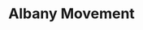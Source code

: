 ---
title: Albany Movement
year: 1961
category: Albany Movement
location: Albany, Georgia
duration: November 1961
image: media/images/events/albany_movement.jpg
image-desc: Slater King and Irene Asbury Wright lead a group of protestors in Albany, Cochran Studios/A.E. Jenkins Photography, New Georgia Encyclopedia
source-name: Georgia Encyclopedia
image-source:  https://www.georgiaencyclopedia.org/articles/history-archaeology/albany-movement
description: The Albany movement sought to fight the system of racial segregation. It was made up of multiple Civil Rights Movement organisations in Albany such as the SNCC, the National Association for the Advancement of Colored People (NAACP) to name a few. 
songdesc: Members sung freedom songs during the meetings which became a frequent part of the marches. We Shall Overcome was labelled as the 'anthem' of the Civil Rights Movement which is seen to have taken lyrics from a hymn by Charles Albert called 'I'll Overcome Someday'.
song1: We Shall Overcome
---